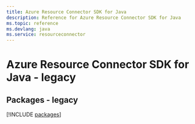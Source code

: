```yaml
---
title: Azure Resource Connector SDK for Java
description: Reference for Azure Resource Connector SDK for Java
ms.topic: reference
ms.devlang: java
ms.service: resourceconnector
---
```

# Azure Resource Connector SDK for Java - legacy
## Packages - legacy
[!INCLUDE [packages](resource-connector-index.md)]

